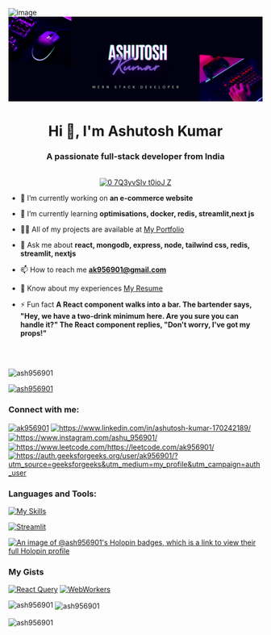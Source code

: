 ![image](https://github.com/user-attachments/assets/9904d0d1-2549-4d3a-993e-5310c38adc0a)![Header](mern.png)

<h1 align="center">Hi 👋, I'm Ashutosh Kumar</h1>
<h3 align="center">A passionate full-stack developer from India</h3>

<br/>
<div align="center">
  <a href="https://gifyu.com/image/SCzLA">
    <img width="400" src="https://s13.gifyu.com/images/SCzLA.gif" alt="0 7Q3yvSIv t0ioJ Z" />
  </a>
</div>

- 🔭 I’m currently working on **an e-commerce website**

- 🌱 I’m currently learning **optimisations, docker, redis, streamlit,next js**

- 👨‍💻 All of my projects are available at [My Portfolio](https://portfolio-five-rho-46.vercel.app/)

- 💬 Ask me about **react, mongodb, express, node, tailwind css, redis, streamlit, nextjs**

- 📫 How to reach me **ak956901@gmail.com**
  
- 📄 Know about my experiences [My Resume](https://www.dropbox.com/scl/fi/e0zymreo6u9sri8ajy48k/My_resume-1.pdf?rlkey=8kc7n028losghqwr6e3if5q2o&st=68t75cbe&dl=0)

- ⚡ Fun fact **A React component walks into a bar. The bartender says, "Hey, we have a two-drink minimum here. Are you sure you can handle it?" The React component replies, "Don't worry, I've got my props!"**

<br/>
<br/>


<p align="left"> <img src="https://komarev.com/ghpvc/?username=ash956901&label=Profile%20views&color=0e75b6&style=flat" alt="ash956901" /> </p>

<p align="left"> <a href="https://github.com/ryo-ma/github-profile-trophy"><img src="https://github-profile-trophy.vercel.app/?username=ash956901" alt="ash956901" /></a> </p>

<h3 align="left">Connect with me:</h3>
<p align="left">
<a href="https://twitter.com/ak956901" target="blank"><img align="center" src="https://raw.githubusercontent.com/rahuldkjain/github-profile-readme-generator/master/src/images/icons/Social/twitter.svg" alt="ak956901" height="30" width="40" /></a>
<a href="https://www.linkedin.com/in/ashutosh-kumar-170242189/" target="blank"><img align="center" src="https://raw.githubusercontent.com/rahuldkjain/github-profile-readme-generator/master/src/images/icons/Social/linked-in-alt.svg" alt="https://www.linkedin.com/in/ashutosh-kumar-170242189/" height="30" width="40" /></a>
<a href="https://www.instagram.com/ashu_956901/" target="blank"><img align="center" src="https://raw.githubusercontent.com/rahuldkjain/github-profile-readme-generator/master/src/images/icons/Social/instagram.svg" alt="https://www.instagram.com/ashu_956901/" height="30" width="40" /></a>
<a href="https://www.leetcode.com/https://leetcode.com/ak956901/" target="blank"><img align="center" src="https://raw.githubusercontent.com/rahuldkjain/github-profile-readme-generator/master/src/images/icons/Social/leet-code.svg" alt="https://www.leetcode.com/https://leetcode.com/ak956901/" height="30" width="40" /></a>
<a href="https://auth.geeksforgeeks.org/user/ak956901/?utm_source=geeksforgeeks&utm_medium=my_profile&utm_campaign=auth_user" target="blank"><img align="center" src="https://raw.githubusercontent.com/rahuldkjain/github-profile-readme-generator/master/src/images/icons/Social/geeks-for-geeks.svg" alt="https://auth.geeksforgeeks.org/user/ak956901/?utm_source=geeksforgeeks&utm_medium=my_profile&utm_campaign=auth_user" height="30" width="40" /></a>
</p>

<h3 align="left">Languages and Tools:</h3>



[![My Skills](https://skillicons.dev/icons?i=c,cpp,java,py,r,raspberrypi,html,css,js,react,nextjs,bash,docker,eclipse,express,nodejs,tailwind,mongodb,npm,postman,redis,redux,tailwind,docker,vscode,vscodium,webflow,replit,sublime,obsidian,octave,firebase,git,github,linux,ubuntu,vercel,vite,yarn,vim,linkedin,github,&perline=20)](https://skillicons.dev)

<span><a href="https://imgbb.com/"><img width="40" height="40" src="https://i.ibb.co/qxJZk9h/Streamlit.png" alt="Streamlit" border="0"></a></span>

[![An image of @ash956901's Holopin badges, which is a link to view their full Holopin profile](https://holopin.me/ash956901)](https://holopin.io/@ash956901)

### My Gists

[![React Query](https://img.shields.io/badge/Gist-1-blue)](https://gist.github.com/ash956901/cd877e2baefbf2aa1dd1d9f5d1dbe92a)
[![WebWorkers](https://img.shields.io/badge/Gist-2-green)](https://gist.github.com/ash956901/c015a2685c879e30799546c1655ba609)

<p><img align="left" src="https://github-readme-stats.vercel.app/api/top-langs?username=ash956901&show_icons=true&locale=en&layout=compact" alt="ash956901" /></p>

<p>&nbsp;<img align="center" src="https://github-readme-stats.vercel.app/api?username=ash956901&show_icons=true&locale=en" alt="ash956901" /></p>

<p><img align="center" src="https://github-readme-streak-stats.herokuapp.com/?user=ash956901&" alt="ash956901" /></p>
